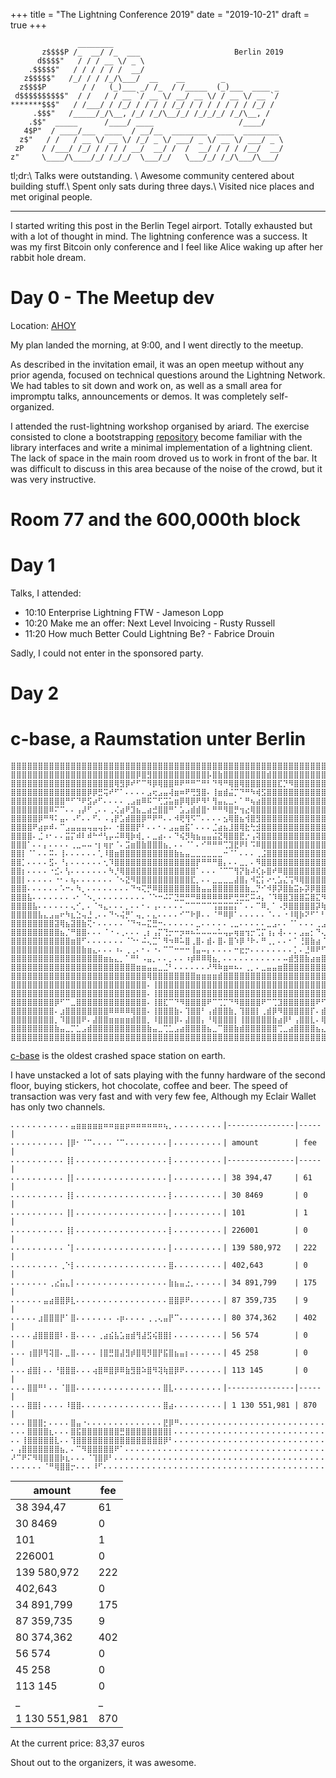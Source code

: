 +++
title = "The Lightning Conference 2019"
date = "2019-10-21"
draft = true
+++
```pink
               ________
       z$$$$P /_  __/ /_  ___                     Berlin 2019
      d$$$$"   / / / __ \/ _ \
    .$$$$$"   / / / / / /  __/
   z$$$$$"   /_/ / / /_/\___/  __    __        _
  z$$$$P        / /   (_)___ _/ /_  / /_____  (_)___  ____ _
 d$$$$$$$$$$"  / /   / / __ `/ __ \/ __/ __ \/ / __ \/ __ `/
*******$$$"   / /___/ / /_/ / / / / /_/ / / / / / / / /_/ /
     .$$$"   /_____/_/\__, /_/ /_/\__/_/ /_/_/_/ /_/\__, /
    .$$"  _____      /____/ ____                   /____/
   4$P"  / ____/___  ____  / __/__  ________  ____  ________
  z$"   / /   / __ \/ __ \/ /_/ _ \/ ___/ _ \/ __ \/ ___/ _ \
 zP    / /___/ /_/ / / / / __/  __/ /  /  __/ / / / /__/  __/
z"     \____/\____/_/ /_/_/  \___/_/   \___/_/ /_/\___/\___/

```

tl;dr:\\
Talks were outstanding. \\
Awesome community centered about building stuff.\\
Spent only sats during three days.\\
Visited nice places and met original people.

---

I started writing this post in the Berlin Tegel airport.
Totally exhausted but with a lot of thought in mind.
The lightning conference was a success.
It was my first Bitcoin only conference and I feel like Alice waking up
after her rabbit hole dream.

# Day 0 - The Meetup dev

Location: [AHOY](https://www.ahoyberlin.com/)

My plan landed the morning, at 9:00, and I went directly to the meetup.

As described in the invitation email, it was an open meetup without
any prior agenda, focused on technical questions around the
Lightning Network. We had tables to sit down and work on,
as well as a small area for impromptu talks, announcements or demos.
It was completely self-organized.

I attended the rust-lightning workshop organised by ariard.
The exercise consisted to clone a bootstrapping
[repository](https://github.com/ariard/hacking-rust-lightning)
become familiar with the library interfaces and write a minimal
implementation of a lightning client.
The lack of space in the main room droved us to work in front of
the bar. It was difficult to discuss in this area because of the
noise of the crowd, but it was very instructive.

# Room 77 and the 600,000th block

# Day 1

Talks, I attended:

- 10:10 Enterprise Lightning FTW - Jameson Lopp
- 10:20 Make me an offer: Next Level Invoicing - Rusty Russell
- 11:20 How much Better Could Lightning Be? - Fabrice Drouin


Sadly, I could not enter in the sponsored party.

# Day 2

# c-base, a Raumstation unter Berlin

```
⣿⣿⣿⣿⣿⣿⣿⣿⣿⣿⣿⣿⣿⣿⣿⣿⣿⣿⣿⣿⣿⣿⣿⣿⣿⣿⣿⣿⣿⣿⣿⣿⣿⣿⣿⣿⣿⣿⣿⣿⣿⣿⣿⣿⣿⣿⣿⣿⣿⣿⣿⣿⣿⣿⣿⣿⣿⣿⣿⣿⣿⣿⣿⣿⣿⣿⣿⣿⣿⣿
⣿⣿⣿⣿⣿⣿⣿⣿⣿⣿⣿⣿⣿⣿⣿⣿⣿⣿⣿⣿⣿⣿⣿⡿⣿⣻⣿⣿⣿⣿⣿⣿⣿⣿⣿⣿⡧⣿⣷⣿⣿⣿⣿⣿⣿⣿⣿⣾⣿⣿⣿⣿⣿⣿⣿⣿⣿⣿⣿⣿⣿⣿⣿⣿⣿⣿⣿⣿⣿⣿
⣿⣿⣿⣿⣿⣿⣿⣿⣿⣿⣿⣿⣿⣿⣿⣿⣿⣿⣿⢿⣻⡿⠞⠋⠉⠻⡿⢿⣿⣿⠿⠟⠛⠛⠉⠛⠃⠙⠻⠛⢿⣿⢿⣿⣿⣿⣿⣿⣿⣏⡙⠻⣿⣿⣿⣿⣿⣿⣿⣿⣿⣿⣿⣿⣿⣿⣿⣿⣿⣿
⣿⣿⣿⣿⣿⣿⣿⣿⣿⣿⣿⣿⣿⣿⡿⡿⣛⢭⠞⠋⠁⠄⠄⠄⠄⣠⢖⣠⣤⢼⣶⠶⠟⢛⣻⣿⠄⢸⣶⣾⣬⡉⠙⠛⠳⢾⣫⣿⣿⣿⣿⣿⣿⣿⣿⣿⣿⣿⣿⣿⣿⣿⣿⣿⣿⣿⣿⣿⣿⣿
⣿⣿⣿⣿⣿⣿⣿⣿⣿⣿⠛⠋⠙⠟⣫⡴⠋⠄⠄⠄⠄⢀⣠⣶⠿⠯⠉⢋⣩⣥⣶⡿⢿⡿⠟⠻⠃⢻⣤⣄⣀⠄⠁⠛⢦⣴⣿⣿⣿⣿⣿⣿⣿⣿⣿⣿⣿⣿⣿⣿⣿⣿⣿⣿⣿⣿⣿⣿⣿⣿
⣿⣿⣿⣿⣿⣿⣿⠿⠍⠉⠄⠄⢠⡼⠋⢀⠄⠄⢀⢌⣴⠟⣹⣦⣀⣴⣚⣿⣿⠛⠁⣡⣠⣾⣾⣿⠂⠛⠛⠻⣿⡛⢲⣔⢿⣿⣿⣿⣿⣿⣿⣿⣿⣿⣿⣿⣿⣿⣿⣿⣿⣿⣿⣿⣿⣿⣿⣿⣿⣿
⣿⣿⣿⣿⣿⡿⠛⠻⠅⣤⠄⠠⠋⠄⠄⠋⠄⠠⢠⡟⣡⣾⣿⣿⡿⠛⠟⠛⠄⠄⠺⢟⢻⠫⠉⠄⠄⠄⠄⣢⢿⣿⣦⢺⣿⣻⣿⣿⣿⣿⣿⣿⣿⣿⣿⣿⣿⣿⣿⣿⣿⣿⣿⣿⣿⣿⣿⣿⣿⣿
⣿⣿⣿⣿⠟⣴⡶⠾⠄⠉⣠⣤⣤⣤⢤⣤⢤⡦⠄⠐⣿⣿⣿⡟⠃⠄⠄⠂⠄⣠⣤⣶⣯⠁⠄⠄⠄⣈⣴⣦⣸⣿⢿⣗⢓⣺⣿⣿⣿⣿⣿⣿⣿⣿⣿⣿⣿⣿⣿⣿⣿⣿⣿⣿⣿⣿⣿⣿⣿⣿
⣿⣿⣿⣿⠄⣈⠰⠂⠄⠄⣭⡍⠾⠇⠾⠓⠚⢣⡤⠬⠿⢿⡷⢾⡀⠄⣀⣴⠄⠄⠙⢮⡻⢷⣦⣤⣤⣬⣝⢿⣿⣿⣟⡐⢠⢽⣿⣿⣿⣿⣿⣿⣿⣿⣿⣿⣿⣿⣿⣿⣿⣿⣿⣿⣿⣿⣿⣿⣿⣿
⣿⣿⣿⠁⠄⠄⡄⠄⠄⠄⠄⢀⣀⠤⠤⠐⡆⢶⡖⠈⠄⣩⣶⣿⣷⣿⣿⣿⣦⡀⠄⠄⠈⠁⠄⠊⠛⠛⠛⢉⣹⣟⠟⠇⠩⠿⣿⣿⣿⣿⣿⣿⣿⣿⣿⣿⣿⣿⣿⣿⣿⣿⣿⣿⣿⣿⣿⣿⣿⣿
⣿⣿⡇⠈⠁⠄⠄⠭⠄⢸⠄⠄⠄⠄⠄⠄⢁⠸⣿⣶⣿⣿⣿⣿⣿⣿⣿⣿⣿⣿⣷⣦⣤⣀⣀⣀⣀⣀⣀⠒⠈⠁⠄⠄⠄⢀⣨⣿⣿⣿⣿⣿⣿⣿⣿⣿⣿⣿⣿⣿⣿⣿⣿⣿⣿⣿⣿⣿⣿⣿
⣿⣿⡁⠄⠄⠄⠄⣫⠄⠘⡄⠄⠄⠄⠄⠄⠄⢂⠹⣿⣿⣿⣿⣿⣿⣿⣿⣿⣿⣿⣿⣿⣿⣿⡟⠛⠛⠛⣿⡄⠄⠄⣀⡀⠄⠻⣿⣿⣿⣿⣿⣿⣿⣿⣿⣿⣿⣿⣿⣿⣿⣿⣿⣿⣿⣿⣿⣿⣿⣿
⣿⣿⡆⠄⠄⠄⠄⠐⣊⠄⢣⠄⠄⠄⠄⠄⠄⠄⠳⡘⢿⣿⣿⣿⣿⣿⣿⣿⣿⣿⣿⣿⣿⣿⠁⠄⠄⠄⠈⠉⠉⢻⡝⣷⠼⢎⡦⣿⠞⠿⣿⣿⣿⣿⣿⣿⣿⣿⣿⣿⣿⣿⣿⣿⣿⣿⣿⣿⣿⣿
⣿⣿⡇⠄⠄⠄⠄⠄⠐⠂⠄⢦⠄⠄⠄⠄⠄⠄⠄⠈⠢⣝⠻⣿⣿⣿⣿⣿⣿⣿⣿⣿⣿⣏⡀⠄⠄⣀⣀⣀⣀⣼⣿⡄⠺⣍⡅⠔⢂⣡⣌⢩⠻⢿⣿⣿⣿⣿⣿⣿⣿⣿⣿⣿⣿⣿⣿⣿⣿⣿
⣿⣿⣿⠄⠄⠄⠄⠄⠄⠡⠒⠄⠳⡀⠄⠄⠄⠄⠄⠄⠄⠄⠙⠲⢍⡛⠿⣿⣿⣿⣿⣿⣿⣿⣷⣤⣤⣿⣿⣿⣿⣿⣿⣷⣀⡙⠊⠺⡿⡽⣿⣷⣭⡦⡽⡿⣿⣿⣿⣿⣿⢿⣿⣿⣿⣿⣿⣿⣿⣿
⣿⣿⣿⣧⠄⠄⠄⠄⠄⠄⠄⠠⠂⠈⠢⡀⠄⠄⠄⠄⠄⠄⠄⠄⠄⠈⠑⠒⠬⠍⣙⣛⠛⠛⠿⠿⠿⠿⠿⠿⠟⢛⣛⣋⠭⠴⡄⠈⠹⢿⣿⣹⣿⣿⣭⣿⣍⠻⢿⠟⠛⢻⣿⣿⣿⣿⣿⣿⣿⣿
⣿⣿⣿⣿⣧⠄⠄⠄⠄⠄⠄⢄⠊⡀⠄⠈⠲⣄⠄⠄⠄⡀⠄⠄⠂⠄⢠⠄⠄⠄⠄⠄⠉⠉⠉⠉⠉⢩⣭⣭⣭⡍⠁⠄⠄⠉⠿⡀⠁⠠⡻⣿⣿⣿⣿⣿⡽⢷⣄⠄⠈⣾⡿⣹⣿⣿⣿⣿⣿⣿
⣿⣿⣿⣿⣿⣧⣄⣠⣤⠖⠳⣆⣑⢤⣘⢀⠄⠄⠙⠢⢬⡛⠁⢤⡀⠄⣄⠄⠄⠄⠄⠊⠉⠗⡿⠄⠄⠈⠛⠿⡿⠁⠄⠄⠄⠄⠄⠈⠄⠄⠐⠸⢿⡷⠝⠋⠁⠃⢝⣿⣶⣯⣊⣻⣿⣿⣿⣿⣿⣿
⣿⣿⣿⣿⣿⣿⣿⣿⣽⢿⣦⣽⣿⣷⢍⠂⠄⠄⠄⠄⠄⠈⠙⠲⠤⣍⣛⠒⠄⠄⠄⠄⠄⠄⣀⠄⠄⠄⠄⠄⢀⣀⠄⠄⠄⠄⠄⣀⣠⠄⠄⠈⠁⠄⠄⠄⢀⣠⡉⠙⢿⣿⣿⣿⣿⣿⣿⣿⣿⣿
⣿⣿⣿⣿⣿⣿⣿⣿⣿⣦⡈⠛⣿⣿⠄⠄⠄⠈⠐⠠⢀⠄⠄⠄⢀⡆⢠⡍⢙⡒⠒⡲⠶⠦⠥⠤⠤⠤⠥⢤⡤⢶⣶⢲⡒⢉⡍⢰⡄⢼⠄⠄⠄⣠⣤⡂⠙⢄⠉⢶⣾⣿⡟⢿⣾⣿⣿⣿⣿⣿
⣿⣿⣿⣿⣿⣿⣿⣿⣿⣿⣿⣶⣿⠋⠄⠄⠄⠄⠄⠄⠄⠈⠑⠂⠬⢄⣉⠁⠻⠲⠿⠥⣿⢀⣿⠄⣾⠄⣿⠄⣿⠱⡿⠘⠗⠄⠛⢀⡀⠄⠄⠂⠁⢘⣿⣷⣴⠈⢀⣠⣿⣥⣶⣿⣿⣿⣿⣿⣿⣿
⣿⣿⣿⣿⣿⣿⣿⣿⣿⣿⣿⣿⣿⣷⣶⣄⠄⠄⠄⠰⠄⢀⢀⠄⠂⠄⠐⠄⠉⠉⠒⠒⠒⢸⣤⠤⡄⠄⠄⠄⠄⠒⣖⡒⠄⠄⠄⠄⠄⠄⠄⠄⡁⠄⣘⠿⠟⠋⣠⣼⣿⣿⣿⣿⣿⣿⣿⣿⣿⣿
⣿⣿⣿⣿⣿⣿⣿⣿⣿⣿⣿⣿⣿⣿⣿⣿⣿⣶⣦⣄⡀⠁⠛⠃⠠⣤⡀⠄⠄⡀⠄⠄⠰⡾⠿⠿⢿⣦⡀⠄⠄⠄⠄⠄⠄⠄⠄⠄⠄⠄⠤⣾⣻⣿⣷⣴⣶⣿⣿⣿⣿⣿⣿⣿⣿⣿⣿⣿⣿⣿
⣿⣿⣿⣿⣿⣿⣿⣿⣿⣿⣿⣿⣿⣿⣿⣿⣿⣿⣿⣿⣿⣿⣿⣶⣶⣤⣤⣀⣈⠃⠄⠄⠄⠄⠄⠄⠜⠻⠷⣶⠶⠦⠄⢀⡀⠄⣀⣤⣤⣶⣿⣿⣿⣿⣿⣿⣿⣿⣿⣿⣿⣿⣿⣿⣿⣿⣿⣿⣿⣿
⣿⣿⣿⣿⣿⣿⣿⣿⣿⣿⣿⣿⣿⣿⣿⣿⣿⣿⣿⣿⣿⣿⣿⣿⣿⢿⣿⣿⣿⣿⣿⣿⣿⣿⣶⣶⣶⣶⣾⣿⣿⣿⣿⣿⣿⣿⣿⣿⣿⣿⣿⣿⣿⣿⣿⣿⣿⣿⣿⣿⣿⣿⣿⣿⣿⣿⣿⣿⣿⣿
⣿⣿⣿⣿⣿⣿⣿⣿⣿⣿⣿⣿⣿⣿⣿⣿⣿⣿⣿⣿⣿⣿⣿⣿⣿⠄⢸⣿⣿⣿⣿⣿⣿⣿⣿⣿⣿⣿⣿⣿⣿⣿⣿⣿⣿⣿⣿⣿⣿⣿⣿⣿⣿⣿⣿⣿⣿⣿⣿⣿⣿⣿⣿⣿⣿⣿⣿⣿⣿⣿
⣿⣿⣿⣿⣿⣿⣿⣿⣿⣿⣿⣿⣿⣿⣿⣿⣿⣿⣿⣿⣿⣿⣿⣿⣿⠄⢸⣿⣿⣿⣿⣿⣿⣿⣿⣿⣿⣿⣿⣿⣿⣿⣿⣿⣿⣿⣿⣿⣿⣿⣿⣿⣿⣿⣿⣿⣿⣿⣿⣿⣿⣿⣿⣿⣿⣿⣿⣿⣿⣿
⣿⣿⣿⣿⣿⣿⣿⣿⡿⠋⠉⣀⣿⣿⣿⣿⣿⣿⣿⣿⣿⣿⣿⣿⣿⠄⢸⣿⣏⠉⠙⠻⣿⣿⣿⣿⠟⠉⢉⡉⠙⠻⣿⣿⣿⣿⠟⠉⢉⣹⣿⣿⣿⣿⣿⣿⠟⠋⢁⣀⠉⠛⢿⣿⣿⣿⣿⣿⣿⣿
⣿⣿⣿⣿⣿⣿⣿⣿⠄⣰⣿⣿⣿⣿⣿⣿⣿⣿⠿⠿⠿⠿⢿⣿⣿⠄⢸⣿⣿⣿⣷⠄⢹⣿⣿⠃⢠⣾⣿⣿⣷⡀⢹⣿⣿⡇⢀⣾⡿⠻⣿⣿⣿⣿⣿⡏⠄⣾⡿⠻⣿⡆⠈⣿⣿⣿⣿⣿⣿⣿
⣿⣿⣿⣿⣿⣿⣿⣿⡀⠹⣿⣿⣿⠟⠄⣼⣿⣿⣶⣶⣶⣶⣾⣿⣿⡀⠸⣿⣿⣿⡿⠄⣼⣿⣿⡄⠘⢿⣿⣿⣿⡇⢸⣿⣿⣿⣿⣿⣷⣴⡿⠃⢠⣿⣿⣇⠄⢿⣷⣶⣿⣿⣿⣿⣿⣿⣿⣿⣿⣿
⣿⣿⣿⣿⣿⣿⣿⣿⣷⣤⣀⡉⣁⣠⣾⣿⣿⣿⣿⣿⣿⣿⣿⣿⣿⣷⣤⣀⢉⣁⣠⣴⣿⣿⣿⣿⣦⣀⠉⣿⣿⣷⣾⣿⣿⣿⣿⣿⣿⢉⣀⣴⣿⣿⣿⣿⣦⣄⣈⣹⣿⣿⣿⣿⣿⣿⣿⣿⣿⣿
⣿⣿⣿⣿⣿⣿⣿⣿⣿⣿⣿⣿⣿⣿⣿⣿⣿⣿⣿⣿⣿⣿⣿⣿⣿⣿⣿⣿⣿⣿⣿⣿⣿⣿⣿⣿⣿⣿⣿⣿⣿⣿⣿⣿⣿⣿⣿⣿⣿⣿⣿⣿⣿⣿⣿⣿⣿⣿⣿⣿⣿⣿⣿⣿⣿⣿⣿⣿⣿⣿
```

[c-base](https://c-base.org) is the oldest crashed space station on earth.


I have unstacked a lot of sats playing with the funny
hardware of the second floor, buying stickers, hot chocolate, coffee and
beer. The speed of transaction was very fast and with very few fee,
Although my Eclair Wallet has only two channels.

```
⠄⠄⠄⠄⠄⠄⠄⠄⠄⠄⠄⣤⣶⣶⣶⣶⣶⠶⠶⣶⣶⡶⠶⠶⠶⠶⠶⠶⢦⡀⠄⠄⠄⠄⠄⠄⠄⠄⠄|---------------|-----|
⠄⠄⠄⠄⠄⠄⠄⠄⠄⠄⢸⡿⠂⠈⠉⠄⠄⠄⠄⠈⠉⠄⠄⠄⠄⠄⠄⠄⠄⡇⠄⠄⠄⠄⠄⠄⠄⠄⠄| amount        | fee |
⠄⠄⠄⠄⠄⠄⠄⠄⠄⠄⢸⡇⠄⠄⠄⠄⠄⠄⠄⠄⠄⠄⠄⠄⠄⠄⠄⠄⠄⡇⠄⠄⠄⠄⠄⠄⠄⠄⠄|---------------|-----|
⠄⠄⠄⠄⠄⠄⠄⠄⠄⠄⢸⡇⠄⠄⠄⠄⠄⠄⠄⠄⠄⠄⠄⠄⠄⠄⠄⠄⠄⡇⠄⠄⠄⠄⠄⠄⠄⠄⠄| 38 394,47     | 61  |
⠄⠄⠄⠄⠄⠄⠄⠄⠄⠄⢸⡇⠄⠄⠄⠄⠄⠄⠄⠄⠄⠄⠄⠄⠄⠄⠄⠄⠄⡇⠄⠄⠄⠄⠄⠄⠄⠄⠄| 30 8469       | 0   |
⠄⠄⠄⠄⠄⠄⠄⠄⠄⠄⢸⡇⠄⠄⠄⠄⠄⠄⠄⠄⠄⠄⠄⠄⠄⠄⠄⠄⠄⡇⠄⠄⠄⠄⠄⠄⠄⠄⠄| 101           | 1   |
⠄⠄⠄⠄⠄⠄⠄⠄⠄⠄⢸⡇⠄⠄⠄⠄⠄⠄⠄⠄⠄⠄⠄⠄⠄⠄⠄⠄⠄⡇⠄⠄⠄⠄⠄⠄⠄⠄⠄| 226001        | 0   |
⠄⠄⠄⠄⠄⠄⠄⠄⠄⠄⠈⡇⠄⠄⠄⠄⠄⠄⠄⠄⠄⠄⠄⠄⠄⠄⠄⠄⠄⡇⠄⠄⠄⠄⠄⠄⠄⠄⠄| 139 580,972   | 222 |
⠄⠄⠄⠄⠄⠄⠄⠄⠄⢀⠑⡇⠄⠄⠄⠄⠄⠄⠄⠄⠄⠄⠄⠄⠄⠄⠄⠄⠄⣿⠄⠄⠄⠄⠄⠄⠄⠄⠄| 402,643       | 0   |
⠄⠄⠄⠄⠄⠄⠄⢀⣔⣥⣄⡇⠄⠄⠄⠄⠄⠄⠄⠄⠄⠄⠄⠄⠄⠄⠄⠄⠄⣷⣦⣤⣐⡀⠄⠄⠄⠄⠄| 34 891,799    | 175 |
⠄⠄⠄⠄⠄⠄⣤⣴⣿⣿⡿⣇⠄⠄⠄⠄⠄⠄⠄⠄⠄⠄⠄⠄⠄⠄⠄⠄⠄⣿⣿⡿⠟⠄⠄⠄⠄⠄⠄| 87 359,735    | 9   |
⠄⠄⠄⠄⠄⣰⣿⣿⣿⡟⠁⣿⠄⠄⠄⠄⠄⠄⠄⠠⡶⠄⠄⠄⠄⢀⢀⢄⣤⡟⠉⠄⠄⠄⠄⠄⠄⠄⠄| 80 374,362    | 402 |
⠄⠄⠄⠄⣼⣿⣿⣿⣿⠇⠄⣿⠄⠄⠄⠄⢀⣴⣮⣧⣡⣶⣾⢻⣼⣫⢮⣿⣿⡇⠄⠄⠄⠄⠄⠄⠄⠄⠄| 56 574        | 0   |
⠄⠄⠄⢰⣿⡿⢻⢽⣿⠄⣀⣿⠄⠄⠄⠄⢸⣿⣛⣿⣼⣻⡾⣿⢿⡻⣿⡟⣯⣿⣦⣤⡆⠄⠄⠄⠄⠄⠄| 45 258        | 0   |
⠄⠄⠄⣾⣿⡇⠄⠄⠘⣿⣿⣿⠄⠄⠄⢴⣿⠿⣿⡿⠿⣷⣻⣿⠵⣿⠻⢽⢷⣿⡿⠟⠄⠄⠄⠄⠄⠄⠄| 113 145       | 0   |
⠄⠄⠄⣿⣿⠛⠃⠄⠄⠈⣿⣿⠄⠄⠄⠄⠄⠄⠄⠄⠄⠄⠄⠄⠄⠄⠄⠄⣿⣇⠄⠄⠄⠄⠄⠄⠄⠄⠄|---------------|-----|
⠄⠄⠄⣿⣿⡇⠄⠄⠄⠄⠸⣿⣿⠄⠄⠄⠄⠄⠄⠄⠄⠄⠄⠄⠄⠄⠄⠄⣿⣴⠄⠄⠄⠄⠄⠄⠄⠄⠄| 1 130 551,981 | 870 |
⠄⠄⠄⣿⣿⣿⡂⠄⠄⠄⠄⣿⣤⠐⠄⠄⠄⠄⠄⠄⠄⠄⠄⠄⠄⠄⠄⠄⣟⡿⠛⠄⠄⠄⠄⠄⠄⠄⠄⠄⠄⠄⠄⠄⠄⠄⠄⠄⠄⠄⠄⠄⠄⠄⠄⠄⠄⠄
⠄⠄⠄⣿⣿⣿⣿⣆⠄⠄⠄⣿⣯⣿⣿⣿⣿⣿⣿⣿⣛⣿⣿⣿⣿⣿⣿⣿⣿⡇⠄⠄⠄⠄⠄⠄⠄⠄⠄⠄⠄⠄⠄⠄⠄⠄⠄⠄⠄⠄⠄⠄⠄⠄⠄⠄⠄⠄
⠄⠄⢸⣿⣿⣿⣿⣿⣇⠄⠄⢹⣿⣿⣿⣿⣿⣿⣿⣿⣿⣿⣿⣿⣿⣿⣿⣿⡿⠃⠄⠄⠄⠄⠄⠄⠄⠄⠄⠄⠄⠄⠄⠄⠄⠄⠄⠄⠄⠄⠄⠄⠄⠄⠄⠄⠄⠄
⠄⢠⣿⣿⣿⣿⣿⣿⣿⣦⡀⠄⠉⠻⣿⣿⣿⣿⣿⠟⠁⠄⠄⠄⠄⠄⠄⠄⠄⠄⠄⠄⠄⠄⠄⠄⠄⠄⠄⠄⠄⠄⠄⠄⠄⠄⠄⠄⠄⠄⠄⠄⠄⠄⠄⠄⠄⠄
⠜⠉⠟⠍⠻⢿⣿⣿⣿⡷⣆⠄⠄⠄⠈⢹⣿⡿⠃⠄⠄⠄⠄⠄⠄⠄⠄⠄⠄⠄⠄⠄⠄⠄⠄⠄⠄⠄⠄⠄⠄⠄⠄⠄⠄⠄⠄⠄⠄⠄⠄⠄⠄⠄⠄⠄⠄⠄
⠄⠄⠄⠄⠄⠄⠈⠛⢿⣿⣿⡒⠄⠄⠄⠸⠋⠄⠄⠄⠄⠄⠄⠄⠄⠄⠄⠄⠄⠄⠄⠄⠄⠄⠄⠄⠄⠄⠄⠄⠄⠄⠄⠄⠄⠄⠄⠄⠄⠄⠄⠄⠄⠄⠄⠄⠄⠄
```


| amount        | fee |
|---------------|-----|
| 38 394,47     | 61  |
| 30 8469       | 0   |
| 101           | 1   |
| 226001        | 0   |
| 139 580,972   | 222 |
| 402,643       | 0   |
| 34 891,799    | 175 |
| 87 359,735    | 9   |
| 80 374,362    | 402 |
| 56 574        | 0   |
| 45 258        | 0   |
| 113 145       | 0   |
| _             | _   |
| 1 130 551,981 | 870 |

At the current price: 83,37 euros

Shout out to the organizers, it was awesome.

